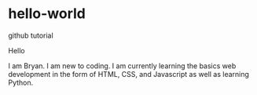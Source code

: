 # hello-world
github tutorial


Hello

I am Bryan. I am new to coding. 
I am currently learning the basics 
web development in the form of 
HTML, CSS, and Javascript
as well as learning Python.
